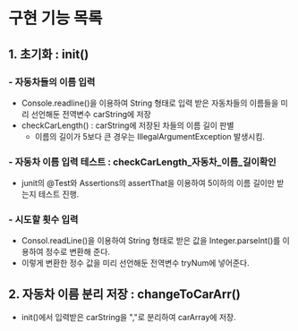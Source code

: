 # 구현 기능 목록

## 1. 초기화 : init()
### - 자동차들의 이름 입력
* Console.readline()을 이용하여 String 형태로 입력 받은 자동차들의 이름들을 미리 선언해둔 전역변수 carString에 저장
* checkCarLength() : carString에 저장된 차들의 이름 길이 판별
  * 이름의 길이가 5보다 큰 경우는 IllegalArgumentException 발생시킴.
### - 자동차 이름 입력 테스트 : checkCarLength_자동차_이름_길이확인
* junit의 @Test와 Assertions의 assertThat을 이용하여 5이하의 이름 길이만 받는지 테스트 진행.
### - 시도할 횟수 입력
* Consol.readLine()을 이용하여 String 형태로 받은 값을 Integer.parseInt()를 이용하여 정수로 변환해 준다.
* 이렇게 변환한 정수 값을 미리 선언해둔 전역변수 tryNum에 넣어준다.

## 2. 자동차 이름 분리 저장 : changeToCarArr()
* init()에서 입력받은 carString을 ","로 분리하여 carArray에 저장.

